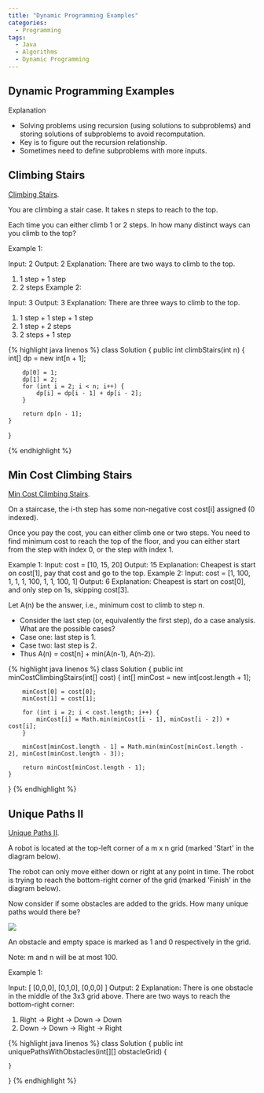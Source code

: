 ```yaml
---
title: "Dynamic Programming Examples"
categories:
  - Programming
tags:
  - Java
  - Algorithms
  - Dynamic Programming
---
```


## Dynamic Programming Examples

Explanation

* Solving problems using recursion (using solutions to subproblems) and storing solutions of subproblems to avoid recomputation.
* Key is to figure out the recursion relationship.
* Sometimes need to define subproblems with more inputs.

## Climbing Stairs

[Climbing Stairs](https://leetcode.com/problems/climbing-stairs/).

You are climbing a stair case. It takes n steps to reach to the top.

Each time you can either climb 1 or 2 steps. In how many distinct ways can you climb to the top?

Example 1:

Input: 2
Output: 2
Explanation: There are two ways to climb to the top.
1. 1 step + 1 step
2. 2 steps
Example 2:

Input: 3
Output: 3
Explanation: There are three ways to climb to the top.
1. 1 step + 1 step + 1 step
2. 1 step + 2 steps
3. 2 steps + 1 step


{% highlight java linenos %}
class Solution {
    public int climbStairs(int n) {
        int[] dp = new int[n + 1];

        dp[0] = 1;
        dp[1] = 2;
        for (int i = 2; i < n; i++) {
            dp[i] = dp[i - 1] + dp[i - 2];
        }

        return dp[n - 1];
    }

}

{% endhighlight %}

## Min Cost Climbing Stairs

[Min Cost Climbing Stairs](https://leetcode.com/problems/min-cost-climbing-stairs/).

On a staircase, the i-th step has some non-negative cost cost[i] assigned (0 indexed).

Once you pay the cost, you can either climb one or two steps. You need to find minimum cost to reach the top of the floor, and you can either start from the step with index 0, or the step with index 1.

Example 1:
Input: cost = [10, 15, 20]
Output: 15
Explanation: Cheapest is start on cost[1], pay that cost and go to the top.
Example 2:
Input: cost = [1, 100, 1, 1, 1, 100, 1, 1, 100, 1]
Output: 6
Explanation: Cheapest is start on cost[0], and only step on 1s, skipping cost[3].


Let A(n) be the answer, i.e., minimum cost to climb to step n.
* Consider the last step (or, equivalently the first step), do a case analysis.  What are the possible cases?
* Case one: last step is 1.  
* Case two: last step is 2.
* Thus A(n) = cost[n] + min(A(n-1), A(n-2)).


{% highlight java linenos %}
class Solution {
    public int minCostClimbingStairs(int[] cost) {
        int[] minCost = new int[cost.length + 1];

        minCost[0] = cost[0];
        minCost[1] = cost[1];

        for (int i = 2; i < cost.length; i++) {
            minCost[i] = Math.min(minCost[i - 1], minCost[i - 2]) + cost[i];
        }

        minCost[minCost.length - 1] = Math.min(minCost[minCost.length - 2], minCost[minCost.length - 3]);

        return minCost[minCost.length - 1];
    }
}
{% endhighlight %}

##  Unique Paths II

[Unique Paths II](https://leetcode.com/problems/unique-paths-ii/).

A robot is located at the top-left corner of a m x n grid (marked 'Start' in the diagram below).

The robot can only move either down or right at any point in time. The robot is trying to reach the bottom-right corner of the grid (marked 'Finish' in the diagram below).

Now consider if some obstacles are added to the grids. How many unique paths would there be?

![](https://assets.leetcode.com/uploads/2018/10/22/robot_maze.png)

An obstacle and empty space is marked as 1 and 0 respectively in the grid.

Note: m and n will be at most 100.

Example 1:

Input:
[
  [0,0,0],
  [0,1,0],
  [0,0,0]
]
Output: 2
Explanation:
There is one obstacle in the middle of the 3x3 grid above.
There are two ways to reach the bottom-right corner:
1. Right -> Right -> Down -> Down
2. Down -> Down -> Right -> Right

{% highlight java linenos %}
class Solution {
    public int uniquePathsWithObstacles(int[][] obstacleGrid) {

    }
}
{% endhighlight %}
